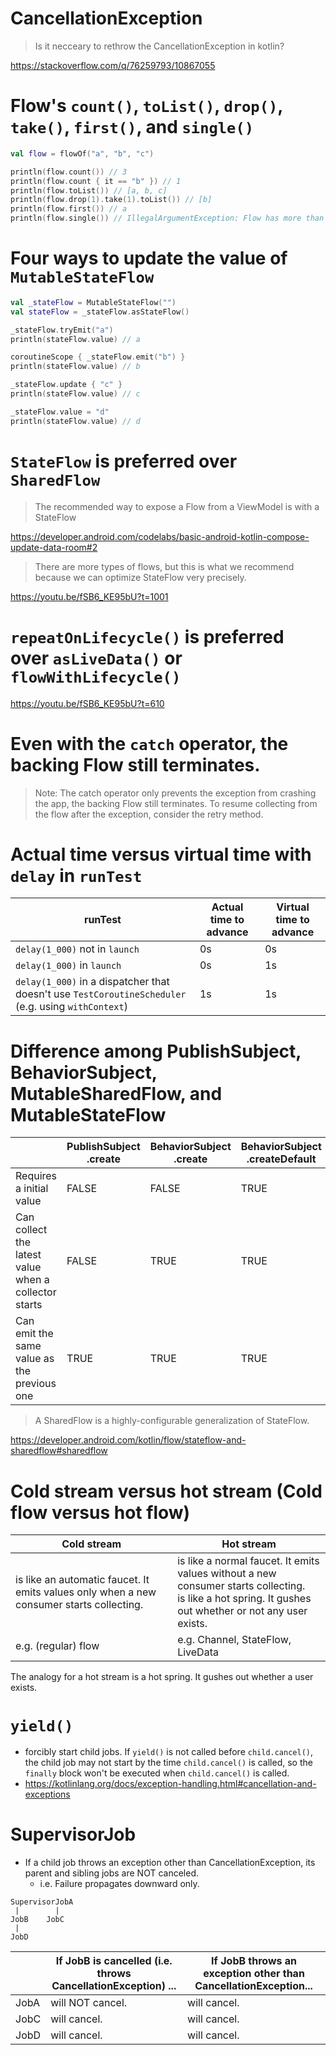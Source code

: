 # CancellationException
> Is it necceary to rethrow the CancellationException in kotlin?

https://stackoverflow.com/q/76259793/10867055

# Flow's `count()`, `toList()`, `drop()`, `take()`, `first()`, and `single()`

```kotlin
val flow = flowOf("a", "b", "c")

println(flow.count()) // 3
println(flow.count { it == "b" }) // 1
println(flow.toList()) // [a, b, c]
println(flow.drop(1).take(1).toList()) // [b]
println(flow.first()) // a
println(flow.single()) // IllegalArgumentException: Flow has more than one element
```

# Four ways to update the value of `MutableStateFlow`

```kotlin
val _stateFlow = MutableStateFlow("")
val stateFlow = _stateFlow.asStateFlow()

_stateFlow.tryEmit("a")
println(stateFlow.value) // a

coroutineScope { _stateFlow.emit("b") }
println(stateFlow.value) // b

_stateFlow.update { "c" }
println(stateFlow.value) // c

_stateFlow.value = "d"
println(stateFlow.value) // d
```

# `StateFlow` is preferred over `SharedFlow`

> The recommended way to expose a Flow from a ViewModel is with a StateFlow

https://developer.android.com/codelabs/basic-android-kotlin-compose-update-data-room#2

> There are more types of flows, but this is what we recommend because we can optimize StateFlow very precisely.

https://youtu.be/fSB6_KE95bU?t=1001

# `repeatOnLifecycle()` is preferred over `asLiveData()` or `flowWithLifecycle()`

https://youtu.be/fSB6_KE95bU?t=610

# Even with the `catch` operator, the backing Flow still terminates.

> Note: The catch operator only prevents the exception from crashing the app, the backing Flow still terminates. To
> resume collecting from the flow after the exception, consider the retry method.

# Actual time versus virtual time with `delay` in `runTest`

 runTest                                                                                             | Actual time to advance | Virtual time to advance 
-----------------------------------------------------------------------------------------------------|------------------------|-------------------------
 `delay(1_000)` not in `launch`                                                                      | 0s                     | 0s                      
 `delay(1_000)` in `launch`                                                                          | 0s                     | 1s                      
 `delay(1_000)` in a dispatcher that doesn't use `TestCoroutineScheduler` (e.g. using `withContext`) | 1s                     | 1s                      

# Difference among PublishSubject, BehaviorSubject, MutableSharedFlow, and MutableStateFlow

 &nbsp;                                               | PublishSubject<br>.create | BehaviorSubject<br>.create | BehaviorSubject<br>.createDefault | MutableSharedFlow | MutableSharedFlow<br>(replay=1) | MutableStateFlow 
------------------------------------------------------|---------------------------|----------------------------|-----------------------------------|-------------------|---------------------------------|------------------
 Requires a initial value                             | FALSE                     | FALSE                      | TRUE                              | FALSE             | FALSE                           | TRUE             
 Can collect the latest value when a collector starts | FALSE                     | TRUE                       | TRUE                              | FALSE             | TRUE                            | TRUE             
 Can emit the same value as the previous one          | TRUE                      | TRUE                       | TRUE                              | TRUE              | TRUE                            | FALSE            

> A SharedFlow is a highly-configurable generalization of StateFlow.

https://developer.android.com/kotlin/flow/stateflow-and-sharedflow#sharedflow

# Cold stream versus hot stream (Cold flow versus hot flow)

 Cold stream                                                                              | Hot stream                                                                                                                                                
------------------------------------------------------------------------------------------|-----------------------------------------------------------------------------------------------------------------------------------------------------------
 is like an automatic faucet. It emits values only when a new consumer starts collecting. | is like a normal faucet. It emits values without a new consumer starts collecting.<br>is like a hot spring. It gushes out whether or not any user exists. 
 e.g. (regular) flow                                                                      | e.g. Channel, StateFlow, LiveData                                                                                                                         

The analogy for a hot stream is a hot spring. It gushes out whether a user exists.

# `yield()`

* forcibly start child jobs. If `yield()` is not called before `child.cancel()`, the child job may not start by the
  time `child.cancel()` is called, so the `finally` block won't be executed when `child.cancel()` is called.
* https://kotlinlang.org/docs/exception-handling.html#cancellation-and-exceptions

# SupervisorJob

- If a child job throws an exception other than CancellationException, its parent and sibling jobs are NOT canceled.
    - i.e. Failure propagates downward only.

```
SupervisorJobA
 |        |
JobB    JobC
 |
JobD
```

 &nbsp; | If JobB is cancelled (i.e. throws CancellationException) ... | If JobB throws an exception other than CancellationException... 
--------|---------------------------------------------------------|-----------------------------------------------------------------
 JobA   | will NOT cancel.                                        | will cancel.                                                    
 JobC   | will cancel.                                            | will cancel.                                                    
 JobD   | will cancel.                                            | will cancel.                                                    
